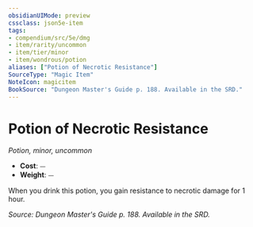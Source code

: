 ```yaml
---
obsidianUIMode: preview
cssclass: json5e-item
tags:
- compendium/src/5e/dmg
- item/rarity/uncommon
- item/tier/minor
- item/wondrous/potion
aliases: ["Potion of Necrotic Resistance"]
SourceType: "Magic Item"
NoteIcon: magicitem
BookSource: "Dungeon Master's Guide p. 188. Available in the SRD."
---
```

# Potion of Necrotic Resistance
*Potion, minor, uncommon*  

- **Cost**: ⏤
- **Weight**: ⏤

When you drink this potion, you gain resistance to necrotic damage for 1 hour.

*Source: Dungeon Master's Guide p. 188. Available in the SRD.*